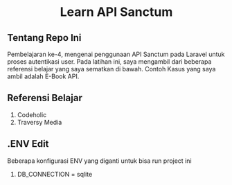 
<h1 align="center">Learn API Sanctum</h1>

## Tentang Repo Ini
Pembelajaran ke-4, mengenai penggunaan API Sanctum pada Laravel untuk proses autentikasi user. Pada latihan ini, saya mengambil dari beberapa referensi belajar yang saya sematkan di bawah. Contoh Kasus yang saya ambil adalah E-Book API.

## Referensi Belajar
1. Codeholic
2. Traversy Media

## .ENV Edit
Beberapa konfigurasi ENV yang diganti untuk bisa run project ini
1. DB_CONNECTION = sqlite